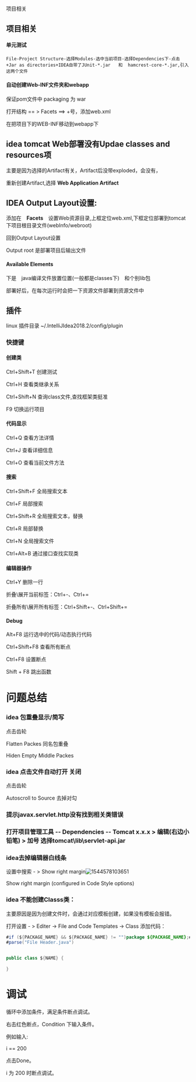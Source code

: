项目相关

## 项目相关

#### 单元测试

	File-Project Structure-选择Modules-选中当前项目-选择Dependencies下-点击+Jar as directories+IDEA自带了JUnit-*.jar   和  hamcrest-core-*.jar,引入这两个文件

#### 自动创建Web-INF文件夹和webapp

保证pom文件中  packaging 为 war

打开结构 == > Facets ==> +号，添加web.xml

在把项目下的WEB-INF移动到webapp下

## idea tomcat Web部署没有Updae classes and resources项

主要是因为选择的Artifact有关，Artifact后没带exploded，会没有，

重新创建Artifact,选择 **Web Application Artifact**



## IDEA Output Layout设置:

添加在　**Facets**　设置Web资源目录,上框定位web.xml,下框定位部署到tomcat下项目根目录文件(webInfo/webroot)

回到Output Layout设置

Output root		是部署项目后输出文件

#### Available Elements

下是　java编译文件放置位置(一般都是classes下)　和个别lib包

部署好后，在每次运行时会把一下资源文件部署到资源文件中

## 插件

linux 插件目录 ~/.IntelliJIdea2018.2/config/plugin

### 快捷键

#### 创建类

Ctrl+Shift+T		创建测试

Ctrl+H			查看类继承关系

Ctrl+Shift+N		查询class文件,查找框架类挺准

F9				切换运行项目

#### 代码显示

Ctrl+Q				查看方法详情

Ctrl+J				查看详细信息

Ctrl+O				查看当前文件方法

#### 搜索

Ctrl+Shift+F 全局搜索文本

Ctrl+F		局部搜索

Ctrl+Shift+R	全局搜索文本，替换

Ctrl+R		局部替换

Ctrl+N		全局搜索文件

Ctrl+Alt+B	 通过接口查找实现类

#### 编辑器操作

Ctrl+Y	删除一行

折叠\展开当前标签：Ctrl+-、Ctrl+=

折叠所有\展开所有标签：Ctrl+Shift+-、Ctrl+Shift+=

#### Debug

Alt+F8	运行选中的代码/动态执行代码

Ctrl+Shift+F8	查看所有断点

Ctrl+F8 			设置断点

Shift + F8 		跳出函数 

# 问题总结

###  idea 包重叠显示/简写

点击齿轮

Flatten Packes		同名包重叠

Hiden Empty Middle Packes

### idea 点击文件自动打开 关闭

点击齿轮

Autoscroll to Source		去掉对勾

### 提示javax.servlet.http没有找到相关类错误

### 打开项目管理工具 -- 	Dependencies -- Tomcat x.x.x   > 编辑(右边小铅笔)  > 加号  选择tomcat\lib\servlet-api.jar	


### idea去掉编辑器白线条

设置中搜索 - > Show right margin![1544578103651](/root/.config/Typora/typora-user-images/1544578103651.png)

Show right margin (configured in Code Style options)

### idea 不能创建Classs类：

主要原因是因为创建文件时，会通过对应模板创建，如果没有模板会报错。

打开设置 - > Editer -> File and Code Templates -> Class 添加代码：

```java
#if (${PACKAGE_NAME} && ${PACKAGE_NAME} != "")package ${PACKAGE_NAME};#end
#parse("File Header.java")


public class ${NAME} {
    
}
```

# 调试

循环中添加条件，满足条件断点调试。

右击红色断点，Condition 下输入条件。

例如输入:

i == 200

点击Done。

i 为 200 时断点调试。